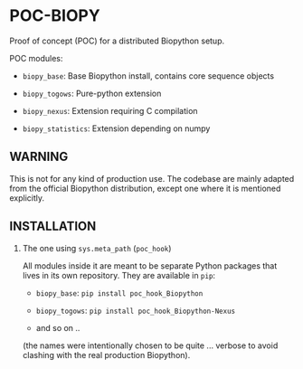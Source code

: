 POC-BIOPY
=========

Proof of concept (POC) for a distributed Biopython setup.

POC modules:

  * `biopy_base`: Base Biopython install, contains core sequence objects

  * `biopy_togows`: Pure-python extension

  * `biopy_nexus`: Extension requiring C compilation

  * `biopy_statistics`: Extension depending on numpy


WARNING
-------

This is not for any kind of production use. The codebase are mainly adapted
from the official Biopython distribution, except one where it is mentioned
explicitly.


INSTALLATION
------------

1. The one using `sys.meta_path` (`poc_hook`)
  
   All modules inside it are meant to be separate Python packages that lives
   in its own repository. They are available in `pip`:

   * `biopy_base`: `pip install poc_hook_Biopython`

   * `biopy_togows`: `pip install poc_hook_Biopython-Nexus`

   * and so on ..

   (the names were intentionally chosen to be quite ... verbose to avoid
   clashing with the real production Biopython).

